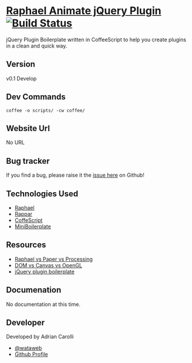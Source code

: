 # [Raphael Animate jQuery Plugin](http://mywata.com) [![Build Status](https://secure.travis-ci.org/miniJs/miniBoilerplate.png?branch=master)](http://travis-ci.org/miniJs/miniBoilerplate)

jQuery Plugin Boilerplate written in CoffeeScript to help you create plugins in a clean and quick way.

## Version

v0.1 Develop

## Dev Commands
	coffee -o scripts/ -cw coffee/

## Website Url

No URL

## Bug tracker

If you find a bug, please raise it the [issue here](https://github.com/watadarkstar/raphael-animate/issues) on Github! 

## Technologies Used
+ [Raphael](http://raphaeljs.com/)
+ [Rappar](https://github.com/DmitryBaranovskiy/rappar)
+ [CoffeScript](http://coffeescript.org/)
+ [MiniBoilerplate](http://miniboilerplate.com/)

## Resources
+ [Raphael vs Paper vs Processing](http://coding.smashingmagazine.com/2012/02/22/web-drawing-throwdown-paper-processing-raphael/)
+ [DOM vs Canvas vs OpenGL](http://www.goodboydigital.com/to-dom-or-not-to-dom/)
+ [jQuery plugin boilerplate](http://miniboilerplate.com/)

## Documenation

No documentation at this time.

## Developer

Developed by Adrian Carolli

+ [@wataweb](http://twitter.com/wataweb)
+ [Github Profile](http://github.com/watadarkstar)
